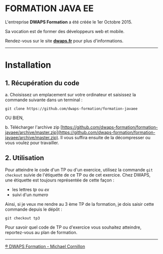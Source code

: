 # FORMATION JAVA EE
L'entreprise **DWAPS Formation** a été créée le 1er Octobre 2015.

Sa vocation est de former des développeurs web et mobile.

Rendez-vous sur le site **[dwaps.fr](http://dwaps.fr "DWAPS")** pour plus d'informations.

---

# Installation
## 1. Récupération du code

  a. Choisissez un emplacement sur votre ordinateur et saisissez la commande suivante dans un terminal :
    
    git clone https://github.com/dwaps-formation/formation-javaee

OU BIEN,

  b. Télécharger l'archive zip [https://github.com/dwaps-formation/formation-javaee/archive/master.zip](https://github.com/dwaps-formation/formation-javaee/archive/master.zip). Il vous suffira ensuite de la décompresser ou vous voulez pour travailler.


## 2. Utilisation
Pour atteindre le code d'un TP ou d'un exercice, utilisez la commande `git checkout` suivie de l'étiquette de ce TP ou de cet exercice. Chez DWAPS, une étiquette est toujours représentée de cette façon :

* les lettres *tp* ou *ex*
* suivi d'un *numero*

Ainsi, si je veux me rendre au 3 ème TP de la formation, je dois saisir cette commande depuis le dépôt :

    git checkout tp3

Pour savoir quel code de TP ou d'exercice vous souhaitez atteindre, reportez-vous au plan de formation.

---

[® DWAPS Formation - Michael Cornillon](http://dwaps.fr "DWAPS")
